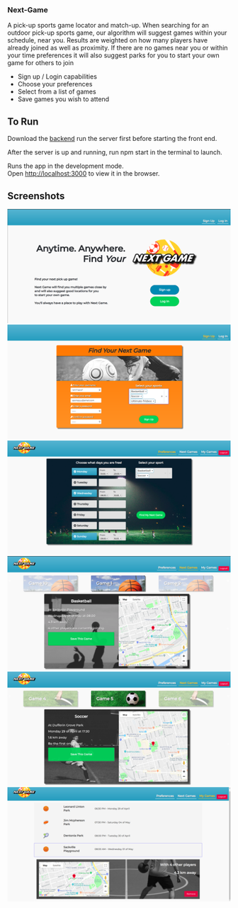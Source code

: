 ### Next-Game

A pick-up sports game locator and match-up. When searching for an outdoor pick-up sports game, our algorithm will suggest games within your schedule, near you. Results are weighted on how many players have already joined as well as proximity. If there are no games near you or within your time preferences it will also suggest parks for you to start your own game for others to join

* Sign up / Login capabilities
* Choose your preferences
* Select from a list of games
* Save games you wish to attend

## To Run

Download the [backend](https://github.com/amilford87/next-game-rails-api) run the server first before starting the front end.

After the server is up and running, run npm start in the terminal to launch.

Runs the app in the development mode.<br>
Open [http://localhost:3000](http://localhost:3000) to view it in the browser.

## Screenshots

![Next-Game Home](/assets/home.png)
![Next-Game Signup](/assets/signup.png)
![Next-Game Preferences](/assets/preferences.png)
![Next-Game Select Game 1](/assets/select-game-1.png)
![Next-Game Select Game 5](/assets/select-game-5.png)
![Next-Game Saved Game](/assets/saved-games.png)